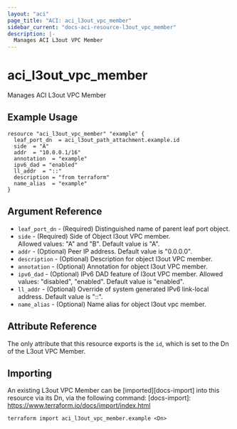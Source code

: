 ```yaml
---
layout: "aci"
page_title: "ACI: aci_l3out_vpc_member"
sidebar_current: "docs-aci-resource-l3out_vpc_member"
description: |-
  Manages ACI L3out VPC Member
---
```


# aci_l3out_vpc_member

Manages ACI L3out VPC Member

## Example Usage

```hcl
resource "aci_l3out_vpc_member" "example" {
  leaf_port_dn  = aci_l3out_path_attachment.example.id
  side  = "A"
  addr  = "10.0.0.1/16"
  annotation  = "example"
  ipv6_dad = "enabled"
  ll_addr  = "::"
  description = "from terraform"
  name_alias  = "example"
}
```

## Argument Reference

- `leaf_port_dn` - (Required) Distinguished name of parent leaf port object.
- `side` - (Required) Side of Object l3out VPC member.  
Allowed values: "A" and "B". Default value is "A".
- `addr` - (Optional) Peer IP address. Default value is "0.0.0.0".
- `description` - (Optional) Description for object l3out VPC member.
- `annotation` - (Optional) Annotation for object l3out VPC member.
- `ipv6_dad` - (Optional) IPv6 DAD feature of l3out VPC member.
  Allowed values: "disabled", "enabled". Default value is "enabled".
- `ll_addr` - (Optional) Override of system generated IPv6 link-local address. Default value is "::".
- `name_alias` - (Optional) Name alias for object l3out vpc member.

## Attribute Reference

The only attribute that this resource exports is the `id`, which is set to the Dn of the L3out VPC Member.

## Importing

An existing L3out VPC Member can be [imported][docs-import] into this resource via its Dn, via the following command:
[docs-import]: https://www.terraform.io/docs/import/index.html

```
terraform import aci_l3out_vpc_member.example <Dn>
```
